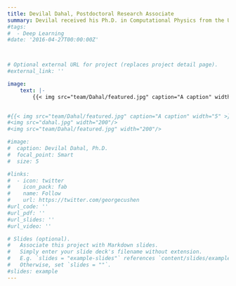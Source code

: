 ```yaml
---
title: Devilal Dahal, Postdoctoral Research Associate
summary: Devilal received his Ph.D. in Computational Physics from the University of Southern Mississippi under the supervision of Professor Parthapratim Biswas. Devilal project currently focuses on the mechanics of the nucleus.
#tags:
#  - Deep Learning
#date: '2016-04-27T00:00:00Z'



# Optional external URL for project (replaces project detail page).
#external_link: ''

image:
    text: |-
        {{< img src="team/Dahal/featured.jpg" caption="A caption" width="5" >}}
    

#{{< img src="team/Dahal/featured.jpg" caption="A caption" width="5" >}}
#<img src="dahal.jpg" width="200"/>
#<img src="team/Dahal/featured.jpg" width="200"/>

#image: 
#  caption: Devilal Dahal, Ph.D.
#  focal_point: Smart
#  size: 5

#links:
#  - icon: twitter
#    icon_pack: fab
#    name: Follow
#    url: https://twitter.com/georgecushen
#url_code: ''
#url_pdf: ''
#url_slides: ''
#url_video: ''

# Slides (optional).
#   Associate this project with Markdown slides.
#   Simply enter your slide deck's filename without extension.
#   E.g. `slides = "example-slides"` references `content/slides/example-slides.md`.
#   Otherwise, set `slides = ""`.
#slides: example
---
```



